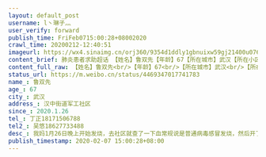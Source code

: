 ```yaml
---
layout: default_post
username: l丶琳子灬
user_verify: forward
publish_time: FriFeb0715:00:28+08002020
crawl_time: 20200212-12:40:51
imageurl: https://wx4.sinaimg.cn/orj360/9354d1ddly1gbnuixw59gj21400u076w.jpg,https://wx2.sinaimg.cn/orj360/9354d1ddly1gbnuixas7aj20u0140dkn.jpg,https://wx4.sinaimg.cn/orj360/9354d1ddly1gbnuiy4z9lj20go0m80wz.jpg,https://wx2.sinaimg.cn/orj360/9354d1ddly1gbnuiyif8uj20u0140gtf.jpg
content_brief: 肺炎患者求助超话 【姓名】鲁双先【年龄】67【所在城市】武汉【所在小区、社区】汉中街道军工社区【患病时间】2020.1.26【联系方式】丁正 18171506788【其他紧急联系人】吴悠 186 2773 3488【病情描述】 我妈1月26日晚上开始发烧，去社区就查了一下血常规说是普通病毒感冒发烧，然后开了药 ...全文
content_full_raw: 【姓名】鲁双先<br/>【年龄】67<br/>【所在城市】武汉<br/>【所在小区、社区】汉中街道军工社区<br/>【患病时间】2020.1.26<br/>【联系方式】丁正18171506788<br/>【其他紧急联系人】吴悠18627733488<br/>【病情描述】我妈1月26日晚上开始发烧，去社区就查了一下血常规说是普通病毒感冒发烧，然后开了药回家吃三天后，依然发烧无好转。29日晚上到湖北省中山医院开始打针，做了CT，核酸检测。2月1日确诊为双阳性。连续打了三天针后，无好转，医生开了药回家服用。吃了两天药后，病情加重。没办法又去医院打了四针。期间复查CT显示病灶扩散，医生说自行联系社区报住院。我们从30号就已经到社区登记，至今已有八天还没有接到住院的通知。2月4日晚上通知过一次，让我们等着，说下半夜会有人来接，后来无音信，打电话核实情况，说是运力不够，又是等着……这两天我们接二连三不断在联系入院，现在医院连打针的药都不开了，今天社区告诉我们要继续等待，看着我老娘病情恶化无法入院救治，特向相关部门及社会热心人士求助……
status_url: https://m.weibo.cn/status/4469347017741783
name_: 鲁双先
age_: 67
city_: 武汉
address_: 汉中街道军工社区
since_: 2020.1.26
tel_: 丁正18171506788
tel2_: 吴悠18627733488
desc_: 我妈1月26日晚上开始发烧，去社区就查了一下血常规说是普通病毒感冒发烧，然后开了药回家吃三天后，依然发烧无好转。29日晚上到湖北省中山医院开始打针，做了CT，核酸检测。2月1日确诊为双阳性。连续打了三天针后，无好转，医生开了药回家服用。吃了两天药后，病情加重。没办法又去医院打了四针。期间复查CT显示病灶扩散，医生说自行联系社区报住院。我们从30号就已经到社区登记，至今已有八天还没有接到住院的通知。2月4日晚上通知过一次，让我们等着，说下半夜会有人来接，后来无音信，打电话核实情况，说是运力不够，又是等着……这两天我们接二连三不断在联系入院，现在医院连打针的药都不开了，今天社区告诉我们要继续等待，看着我老娘病情恶化无法入院救治，特向相关部门及社会热心人士求助……
publish_timestamp: 2020-02-07 15:00:28+08:00
---
```

